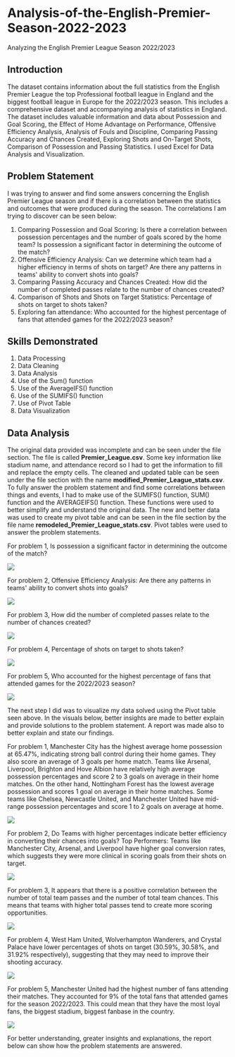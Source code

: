 # Analysis-of-the-English-Premier-Season-2022-2023
Analyzing the English Premier League Season 2022/2023 

## Introduction
The dataset contains information about the full statistics from the English Premier League the top Professional football league in England and the biggest football league in Europe for the 2022/2023 season. This includes a comprehensive dataset and accompanying analysis of statistics in England. The dataset includes valuable information and data about Possession and Goal Scoring, the Effect of Home Advantage on Performance, Offensive Efficiency Analysis, Analysis of Fouls and Discipline, Comparing Passing Accuracy and Chances Created, Exploring Shots and On-Target Shots, Comparison of Possession and Passing Statistics. I used Excel for Data Analysis and Visualization.

## Problem Statement
I was trying to answer and find some answers concerning the English Premier League season and if there is a correlation between the statistics and outcomes that were produced during the season. The correlations I am trying to discover can be seen below:
1.	Comparing Possession and Goal Scoring: Is there a correlation between possession percentages and the number of goals scored by the home team? Is possession a significant factor in determining the outcome of the match?
2.	Offensive Efficiency Analysis: Can we determine which team had a higher efficiency in terms of shots on target? Are there any patterns in teams' ability to convert shots into goals?
3.	Comparing Passing Accuracy and Chances Created: How did the number of completed passes relate to the number of chances created?
4.	Comparison of Shots and Shots on Target Statistics: Percentage of shots on target to shots taken?
5.	Exploring fan attendance: Who accounted for the highest percentage of fans that attended games for the 2022/2023 season?


## Skills Demonstrated
1. Data  Processing
2. Data Cleaning
3. Data Analysis
4. Use of the Sum() function
5. Use of the AverageIFS() function
6. Use of the SUMIFS() function
7. Use of Pivot Table
8. Data Visualization

## Data Analysis
The original data provided was incomplete and can be seen under the file section. The file is called **Premier_League.csv**. Some key information like stadium name, and attendance record so I had to get the information to fill and replace the empty cells. The cleaned and updated table can be seen under the file section with the name **modified_Premier_League_stats.csv**. To fully answer the problem statement and find some correlations between things and events, I had to make use of the SUMIFS() function, SUM() function and the AVERAGEIFS() function. These functions were used to better simplify and understand the original data. The new and better data was used to create my pivot table and can be seen in the file section by the file name **remodeled_Premier_League_stats.csv**.
Pivot tables were used to answer the problem statements.

For problem 1, Is possession a significant factor in determining the outcome of the match?

![](pic1.png)

For problem 2, Offensive Efficiency Analysis: Are there any patterns in teams' ability to convert shots into goals?

![](pic2b.png)

For problem 3, How did the number of completed passes relate to the number of chances created?

![](pic3.png)

For problem 4, Percentage of shots on target to shots taken?

![](pic4.png)

For problem 5, Who accounted for the highest percentage of fans that attended games for the 2022/2023 season?

![](pic5.png)

The next step I did was to visualize my data solved using the Pivot table seen above. In the visuals below, better insights are made to better explain and provide solutions to the problem statement. A report was made also to better explain and state our findings.

For problem 1, Manchester City has the highest average home possession at 65.47%, indicating strong ball control during their home games. They also score an average of 3 goals per home match. Teams like Arsenal, Liverpool, Brighton and Hove Albion have relatively high average possession percentages and score 2 to 3 goals on average in their home matches. On the other hand, Nottingham Forest has the lowest average possession and scores 1 goal on average in their home matches. Some teams like Chelsea, Newcastle United, and Manchester United have mid-range possession percentages and score 1 to 2 goals on average at home.

![](visual1.png)

For problem 2, Do Teams with higher percentages indicate better efficiency in converting their chances into goals?
Top Performers: Teams like Manchester City, Arsenal, and Liverpool have higher goal conversion rates, which suggests they were more clinical in scoring goals from their shots on target.

![](visual2.png)

For problem 3, It appears that there is a positive correlation between the number of total team passes and the number of total team chances. This means that teams with higher total passes tend to create more scoring opportunities.

![](visual3.png)

For problem 4, West Ham United, Wolverhampton Wanderers, and Crystal Palace have lower percentages of shots on target (30.59%, 30.58%, and 31.92% respectively), suggesting that they may need to improve their shooting accuracy.

![](visual4.png)

For problem 5, Manchester United had the highest number of fans attending their matches. They accounted for 9% of the total fans that attended games for the season 2022/2023. This could mean that they have the most loyal fans, the biggest stadium, biggest fanbase in the country.

![](visual5b.png)

For better understanding, greater insights and explanations, the report below can show how the problem statements are answered.

